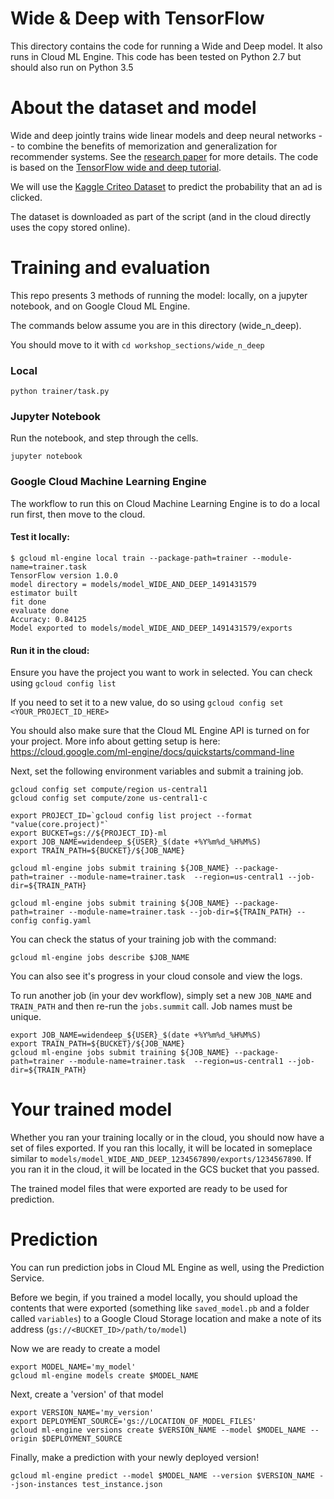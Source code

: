 # Wide & Deep with TensorFlow

This directory contains the code for running a Wide and Deep model. It also runs in Cloud ML Engine. This code has been tested on Python 2.7 but should also run on Python 3.5

# About the dataset and model
Wide and deep jointly trains wide linear models and deep neural networks -- to combine the benefits of memorization and generalization for recommender systems. See the [research paper](https://arxiv.org/abs/1606.07792) for more details. The code is based on the [TensorFlow wide and deep tutorial](https://www.tensorflow.org/tutorials/wide_and_deep/).

We will use the [Kaggle Criteo Dataset](https://www.kaggle.com/c/criteo-display-ad-challenge) to predict the probability that an ad is clicked.

The dataset is downloaded as part of the script (and in the cloud directly uses the copy stored online).

# Training and evaluation
This repo presents 3 methods of running the model: locally, on a jupyter notebook, and on Google Cloud ML Engine.

The commands below assume you are in this directory (wide_n_deep). 

You should move to it with `cd workshop_sections/wide_n_deep`

### Local
`python trainer/task.py`

### Jupyter Notebook
Run the notebook, and step through the cells.

`jupyter notebook`

### Google Cloud Machine Learning Engine
The workflow to run this on Cloud Machine Learning Engine is to do a local run first, then move to the cloud.

#### Test it locally:
    $ gcloud ml-engine local train --package-path=trainer --module-name=trainer.task
    TensorFlow version 1.0.0
    model directory = models/model_WIDE_AND_DEEP_1491431579
    estimator built
    fit done
    evaluate done
    Accuracy: 0.84125
    Model exported to models/model_WIDE_AND_DEEP_1491431579/exports

#### Run it in the cloud:
Ensure you have the project you want to work in selected. You can check using `gcloud config list`
    
If you need to set it to a new value, do so using `gcloud config set <YOUR_PROJECT_ID_HERE>`

You should also make sure that the Cloud ML Engine API is turned on for your project. More info about getting setup is here: https://cloud.google.com/ml-engine/docs/quickstarts/command-line

Next, set the following environment variables and submit a training job.

    gcloud config set compute/region us-central1
    gcloud config set compute/zone us-central1-c

    export PROJECT_ID=`gcloud config list project --format "value(core.project)"`
    export BUCKET=gs://${PROJECT_ID}-ml
    export JOB_NAME=widendeep_${USER}_$(date +%Y%m%d_%H%M%S)
    export TRAIN_PATH=${BUCKET}/${JOB_NAME}

    gcloud ml-engine jobs submit training ${JOB_NAME} --package-path=trainer --module-name=trainer.task  --region=us-central1 --job-dir=${TRAIN_PATH} 
    
    gcloud ml-engine jobs submit training ${JOB_NAME} --package-path=trainer --module-name=trainer.task --job-dir=${TRAIN_PATH} --config config.yaml
    
You can check the status of your training job with the command:

    gcloud ml-engine jobs describe $JOB_NAME
    
You can also see it's progress in your cloud console and view the logs.

To run another job (in your dev workflow), simply set a new `JOB_NAME` and `TRAIN_PATH` and then re-run the `jobs.summit` call. Job names must be unique.

    export JOB_NAME=widendeep_${USER}_$(date +%Y%m%d_%H%M%S)
    export TRAIN_PATH=${BUCKET}/${JOB_NAME}
    gcloud ml-engine jobs submit training ${JOB_NAME} --package-path=trainer --module-name=trainer.task  --region=us-central1 --job-dir=${TRAIN_PATH}

    
# Your trained model
Whether you ran your training locally or in the cloud, you should now have a set of files exported. If you ran this locally, it will be located in someplace similar to `models/model_WIDE_AND_DEEP_1234567890/exports/1234567890`. If you ran it in the cloud, it will be located in the GCS bucket that you passed.

The trained model files that were exported are ready to be used for prediction. 

# Prediction
You can run prediction jobs in Cloud ML Engine as well, using the Prediction Service. 

Before we begin, if you trained a model locally, you should upload the contents that were exported (something like `saved_model.pb` and a folder called `variables`) to a Google Cloud Storage location and make a note of its address (`gs://<BUCKET_ID>/path/to/model`)

Now we are ready to create a model
    
    export MODEL_NAME='my_model'
    gcloud ml-engine models create $MODEL_NAME

Next, create a 'version' of that model

    export VERSION_NAME='my_version'
    export DEPLOYMENT_SOURCE='gs://LOCATION_OF_MODEL_FILES'
    gcloud ml-engine versions create $VERSION_NAME --model $MODEL_NAME --origin $DEPLOYMENT_SOURCE
    
Finally, make a prediction with your newly deployed version!

    gcloud ml-engine predict --model $MODEL_NAME --version $VERSION_NAME --json-instances test_instance.json
